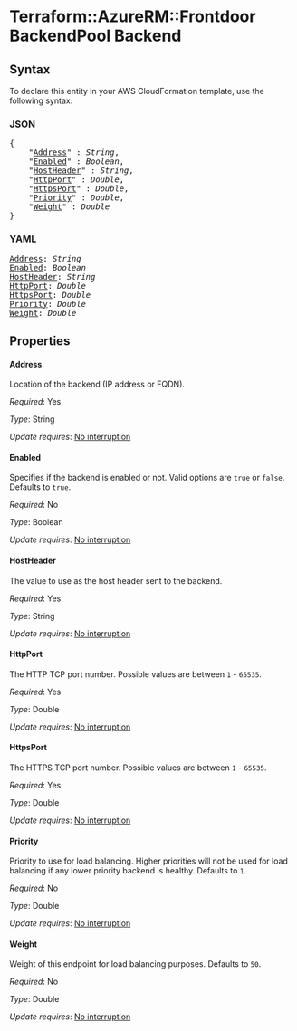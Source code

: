# Terraform::AzureRM::Frontdoor BackendPool Backend

## Syntax

To declare this entity in your AWS CloudFormation template, use the following syntax:

### JSON

<pre>
{
    "<a href="#address" title="Address">Address</a>" : <i>String</i>,
    "<a href="#enabled" title="Enabled">Enabled</a>" : <i>Boolean</i>,
    "<a href="#hostheader" title="HostHeader">HostHeader</a>" : <i>String</i>,
    "<a href="#httpport" title="HttpPort">HttpPort</a>" : <i>Double</i>,
    "<a href="#httpsport" title="HttpsPort">HttpsPort</a>" : <i>Double</i>,
    "<a href="#priority" title="Priority">Priority</a>" : <i>Double</i>,
    "<a href="#weight" title="Weight">Weight</a>" : <i>Double</i>
}
</pre>

### YAML

<pre>
<a href="#address" title="Address">Address</a>: <i>String</i>
<a href="#enabled" title="Enabled">Enabled</a>: <i>Boolean</i>
<a href="#hostheader" title="HostHeader">HostHeader</a>: <i>String</i>
<a href="#httpport" title="HttpPort">HttpPort</a>: <i>Double</i>
<a href="#httpsport" title="HttpsPort">HttpsPort</a>: <i>Double</i>
<a href="#priority" title="Priority">Priority</a>: <i>Double</i>
<a href="#weight" title="Weight">Weight</a>: <i>Double</i>
</pre>

## Properties

#### Address

Location of the backend (IP address or FQDN).

_Required_: Yes

_Type_: String

_Update requires_: [No interruption](https://docs.aws.amazon.com/AWSCloudFormation/latest/UserGuide/using-cfn-updating-stacks-update-behaviors.html#update-no-interrupt)

#### Enabled

Specifies if the backend is enabled or not. Valid options are `true` or `false`. Defaults to `true`.

_Required_: No

_Type_: Boolean

_Update requires_: [No interruption](https://docs.aws.amazon.com/AWSCloudFormation/latest/UserGuide/using-cfn-updating-stacks-update-behaviors.html#update-no-interrupt)

#### HostHeader

The value to use as the host header sent to the backend.

_Required_: Yes

_Type_: String

_Update requires_: [No interruption](https://docs.aws.amazon.com/AWSCloudFormation/latest/UserGuide/using-cfn-updating-stacks-update-behaviors.html#update-no-interrupt)

#### HttpPort

The HTTP TCP port number. Possible values are between `1` - `65535`.

_Required_: Yes

_Type_: Double

_Update requires_: [No interruption](https://docs.aws.amazon.com/AWSCloudFormation/latest/UserGuide/using-cfn-updating-stacks-update-behaviors.html#update-no-interrupt)

#### HttpsPort

The HTTPS TCP port number. Possible values are between `1` - `65535`.

_Required_: Yes

_Type_: Double

_Update requires_: [No interruption](https://docs.aws.amazon.com/AWSCloudFormation/latest/UserGuide/using-cfn-updating-stacks-update-behaviors.html#update-no-interrupt)

#### Priority

Priority to use for load balancing. Higher priorities will not be used for load balancing if any lower priority backend is healthy. Defaults to `1`.

_Required_: No

_Type_: Double

_Update requires_: [No interruption](https://docs.aws.amazon.com/AWSCloudFormation/latest/UserGuide/using-cfn-updating-stacks-update-behaviors.html#update-no-interrupt)

#### Weight

Weight of this endpoint for load balancing purposes. Defaults to `50`.

_Required_: No

_Type_: Double

_Update requires_: [No interruption](https://docs.aws.amazon.com/AWSCloudFormation/latest/UserGuide/using-cfn-updating-stacks-update-behaviors.html#update-no-interrupt)

